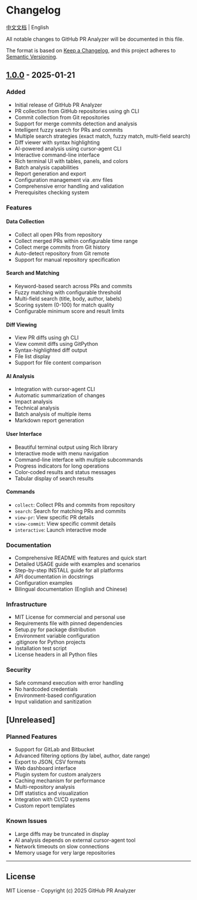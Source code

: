 # Changelog

[中文文档](CHANGELOG.cn.md) | English

All notable changes to GitHub PR Analyzer will be documented in this file.

The format is based on [Keep a Changelog](https://keepachangelog.com/en/1.0.0/),
and this project adheres to [Semantic Versioning](https://semver.org/spec/v2.0.0.html).

## [1.0.0] - 2025-01-21

### Added
- Initial release of GitHub PR Analyzer
- PR collection from GitHub repositories using gh CLI
- Commit collection from Git repositories
- Support for merge commits detection and analysis
- Intelligent fuzzy search for PRs and commits
- Multiple search strategies (exact match, fuzzy match, multi-field search)
- Diff viewer with syntax highlighting
- AI-powered analysis using cursor-agent CLI
- Interactive command-line interface
- Rich terminal UI with tables, panels, and colors
- Batch analysis capabilities
- Report generation and export
- Configuration management via .env files
- Comprehensive error handling and validation
- Prerequisites checking system

### Features

#### Data Collection
- Collect all open PRs from repository
- Collect merged PRs within configurable time range
- Collect merge commits from Git history
- Auto-detect repository from Git remote
- Support for manual repository specification

#### Search and Matching
- Keyword-based search across PRs and commits
- Fuzzy matching with configurable threshold
- Multi-field search (title, body, author, labels)
- Scoring system (0-100) for match quality
- Configurable minimum score and result limits

#### Diff Viewing
- View PR diffs using gh CLI
- View commit diffs using GitPython
- Syntax-highlighted diff output
- File list display
- Support for file content comparison

#### AI Analysis
- Integration with cursor-agent CLI
- Automatic summarization of changes
- Impact analysis
- Technical analysis
- Batch analysis of multiple items
- Markdown report generation

#### User Interface
- Beautiful terminal output using Rich library
- Interactive mode with menu navigation
- Command-line interface with multiple subcommands
- Progress indicators for long operations
- Color-coded results and status messages
- Tabular display of search results

#### Commands
- `collect`: Collect PRs and commits from repository
- `search`: Search for matching PRs and commits
- `view-pr`: View specific PR details
- `view-commit`: View specific commit details
- `interactive`: Launch interactive mode

### Documentation
- Comprehensive README with features and quick start
- Detailed USAGE guide with examples and scenarios
- Step-by-step INSTALL guide for all platforms
- API documentation in docstrings
- Configuration examples
- Bilingual documentation (English and Chinese)

### Infrastructure
- MIT License for commercial and personal use
- Requirements file with pinned dependencies
- Setup.py for package distribution
- Environment variable configuration
- .gitignore for Python projects
- Installation test script
- License headers in all Python files

### Security
- Safe command execution with error handling
- No hardcoded credentials
- Environment-based configuration
- Input validation and sanitization

## [Unreleased]

### Planned Features
- Support for GitLab and Bitbucket
- Advanced filtering options (by label, author, date range)
- Export to JSON, CSV formats
- Web dashboard interface
- Plugin system for custom analyzers
- Caching mechanism for performance
- Multi-repository analysis
- Diff statistics and visualization
- Integration with CI/CD systems
- Custom report templates

### Known Issues
- Large diffs may be truncated in display
- AI analysis depends on external cursor-agent tool
- Network timeouts on slow connections
- Memory usage for very large repositories

---

[1.0.0]: https://github.com/yourusername/github-pr-analyzer/releases/tag/v1.0.0

## License

MIT License - Copyright (c) 2025 GitHub PR Analyzer
